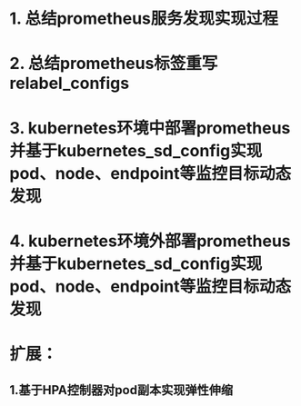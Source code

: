# 1. 总结prometheus服务发现实现过程
# 2. 总结prometheus标签重写relabel_configs
# 3. kubernetes环境中部署prometheus并基于kubernetes_sd_config实现pod、node、endpoint等监控目标动态发现
# 4. kubernetes环境外部署prometheus并基于kubernetes_sd_config实现pod、node、endpoint等监控目标动态发现

# 扩展： 
## 1.基于HPA控制器对pod副本实现弹性伸缩